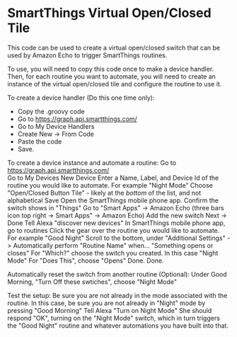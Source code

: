 # SmartThings Virtual Open/Closed Tile
This code can be used to create a virtual open/closed switch that can be used by Amazon Echo to trigger SmartThings routines.

To use, you will need to copy this code once to make a device handler.  Then, for each routine you want to automate, you will need to create an instance of the virtual open/closed tile and configure the routine to use it.

To create a device handler (Do this one time only):

*   Copy the .groovy code
*   Go to https://graph.api.smartthings.com/  
*   Go to My Device Handlers
*   Create New -> From Code
*   Paste the code
*   Save. 

To create a device instance and automate a routine:
Go to https://graph.api.smartthings.com/  
Go to My Devices
New Device
Enter a Name, Label, and Device Id of the routine you would like to automate.  For example "Night Mode"
Choose "Open/Closed Button Tile" - likely at the _bottom_ of the list, and not alphabetical
Save
Open the SmartThings mobile phone app.
Confirm the switch shows in "Things"
Go to "Smart Apps" -> Amazon Echo (three bars icon top right -> Smart Apps" -> Amazon Echo)
Add the new switch
Next -> Done
Tell Alexa "discover new devices"
In SmartThings mobile phone app, go to routines
Click the gear over the routine you would like to automate.  For example "Good Night"
Scroll to the bottom, under "Additional Settings" -> Automatically perform "Routine Name" when...
"Something opens or closes"
For "Which?" choose the switch you created.  In this case "Night Mode"
For "Does This", choose "Opens"
Done. Done.

Automatically reset the switch from another routine (Optional):
Under Good Morning, "Turn Off these swtiches", choose "Night Mode"

Test the setup:
Be sure you are not already in the mode associated with the routine.  In this case, be sure you are not already in "Night" mode by pressing "Good Morning"
Tell Alexa "Turn on Night Mode"
She should respond "OK", turning on the "Night Mode" switch, which in turn triggers the "Good Night" routine and whatever automations you have built into that.



